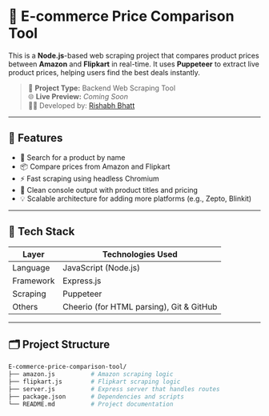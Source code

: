 # 🛒 E-commerce Price Comparison Tool

This is a **Node.js**-based web scraping project that compares product prices between **Amazon** and **Flipkart** in real-time. It uses **Puppeteer** to extract live product prices, helping users find the best deals instantly.

> 📌 **Project Type:** Backend Web Scraping Tool  
> 🌐 **Live Preview:** *Coming Soon*  
> 🧑‍💻 Developed by: [Rishabh Bhatt](https://github.com/Rish-4)

---

## 📌 Features

- 🔎 Search for a product by name
- 📦 Compare prices from Amazon and Flipkart
- ⚡ Fast scraping using headless Chromium
- 📄 Clean console output with product titles and pricing
- 💡 Scalable architecture for adding more platforms (e.g., Zepto, Blinkit)

---

## 🧰 Tech Stack

| Layer       | Technologies Used                        |
|-------------|-------------------------------------------|
| Language    | JavaScript (Node.js)                      |
| Framework   | Express.js                                |
| Scraping    | Puppeteer                                 |
| Others      | Cheerio (for HTML parsing), Git & GitHub  |

---

## 🗂️ Project Structure

```bash
E-commerce-price-comparison-tool/
├── amazon.js          # Amazon scraping logic
├── flipkart.js        # Flipkart scraping logic
├── server.js          # Express server that handles routes
├── package.json       # Dependencies and scripts
└── README.md          # Project documentation
